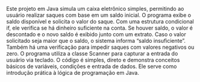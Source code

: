 Este projeto em Java simula um caixa eletrônico simples, permitindo ao usuário realizar saques com base em um saldo inicial.
O programa exibe o saldo disponível e solicita o valor do saque.
Com uma estrutura condicional if, ele verifica se há dinheiro suficiente na conta.
Se houver saldo, o valor é descontado e o novo saldo é exibido junto com um extrato.
Caso o valor solicitado seja maior que o saldo, o sistema informa “saldo insuficiente”.
Também há uma verificação para impedir saques com valores negativos ou zero.
O programa utiliza a classe Scanner para capturar a entrada do usuário via teclado.
O código é simples, direto e demonstra conceitos básicos de variáveis, condições e entrada de dados.
Ele serve como introdução prática à lógica de programação em Java.
